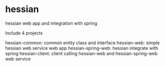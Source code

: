 # hessian
hessian web app  and integration with spring

Include 4 projects

hessian-common:  common entity class and interface
hessian-web:     simple hessian web service web app
hessian-spring-web:  hessian integrate with spring
hessian-client:  client calling hessian-web and hessian-spring-web web service
